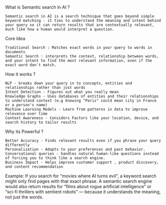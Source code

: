 What is Semantic search in AI ? 

    Semantic search in AI is a search technique that goes beyond simple keyword matching - it ties to understand the meaning and intent behind your query so it can return results that are contextually relevant, much like how a human would interpret a question.
    
Core Idea

    Traditional Search : Matches exact words in your query to words in documents
    Semantic Search : interprets the context, relationship between words, and your intent to find the most relevant information, even if the exact word don't match.
    
How it works ?

    NLP - breaks down your query in to concepts, entities and relationships rather than just words
    Intent Detection - Figures out what you really mean 
    Knowledge Graphs - Uses databases of entities and their relationships to understand context (e.g knowing "Paris" could mean city in France or a person's name)
    Machine Learning Models - Learn from patterns in data to improve relevance over time
    Context Awareness - Considers Factors like your location, device, and search history to tailor results
    
Why its Powerful ?

    Better Accuracy - Finds relevant results even if you phrase your query differently
    Personalization - Adapts to your preferences and past behavior.
    Conversational queries - handles natural human-like questions instead of forcing you to think like a search engine.
    Business Impact - Helps improve customer support , product discovery, and content recommendation 
    
Example: If you search for “movies where AI turns evil”, a keyword search might only find pages with that exact phrase. A semantic search engine would also return results for “films about rogue artificial intelligence” or “sci-fi thrillers with sentient robots” — because it understands the meaning, not just the words.